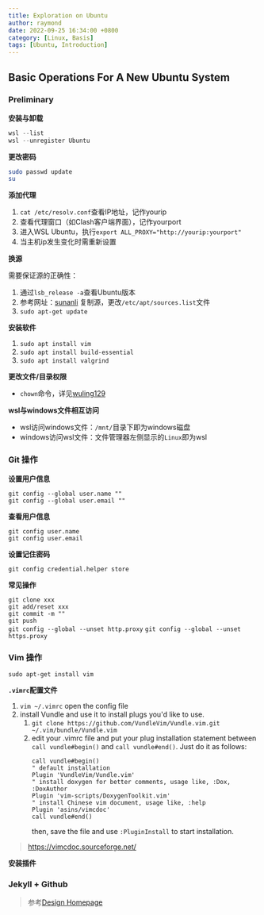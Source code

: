 ```yaml
---
title: Exploration on Ubuntu
author: raymond
date: 2022-09-25 16:34:00 +0800
category: [Linux, Basis]
tags: [Ubuntu, Introduction]
---
```


## Basic Operations For A New Ubuntu System

### Preliminary

**安装与卸载**

```powershell
wsl --list
wsl --unregister Ubuntu
```

**更改密码**

```bash
sudo passwd update
su
```

**添加代理**

1. `cat /etc/resolv.conf`查看IP地址，记作yourip
2. 查看代理窗口（如Clash客户端界面），记作yourport
3. 进入WSL Ubuntu，执行`export ALL_PROXY="http://yourip:yourport"`
4. 当主机ip发生变化时需重新设置

**换源**

需要保证源的正确性：

1. 通过`lsb_release -a`查看Ubuntu版本
2. 参考网址：[sunanli](https://www.cnblogs.com/sunanli/p/13797042.html) 复制源，更改`/etc/apt/sources.list`文件
3. `sudo apt-get update`

**安装软件**

1. `sudo apt install vim`
2. `sudo apt install build-essential`
3. `sudo apt install valgrind`

**更改文件/目录权限**

* `chown`命令，详见[wuling129](https://www.cnblogs.com/wuling129/p/4648760.html)

**wsl与windows文件相互访问**

* wsl访问windows文件：`/mnt/`目录下即为windows磁盘
* windows访问wsl文件：文件管理器左侧显示的`Linux`即为wsl

### Git 操作

**设置用户信息**

`git config --global user.name ""` \
`git config --global user.email ""`

**查看用户信息**

`git config user.name`\
`git config user.email`

**设置记住密码**

`git config credential.helper store`

**常见操作**

`git clone xxx` \
`git add/reset xxx` \
`git commit -m ""` \
`git push` \
`git config --global --unset http.proxy`
`git config --global --unset https.proxy`

### Vim 操作

`sudo apt-get install vim`

**`.vimrc`配置文件**

1. `vim ~/.vimrc` open the config file
2. install Vundle and use it to install plugs you'd like to use.
    1. `git clone https://github.com/VundleVim/Vundle.vim.git ~/.vim/bundle/Vundle.vim`
    2. edit your .vimrc file and put your plug installation statement between `call vundle#begin()` and `call vundle#end()`. Just do it as follows:
        ```vim
        call vundle#begin()
        " default installation
        Plugin 'VundleVim/Vundle.vim'
        " install doxygen for better comments, usage like, :Dox, :DoxAuthor
        Plugin 'vim-scripts/DoxygenToolkit.vim'
        " install Chinese vim document, usage like, :help
        Plugin 'asins/vimcdoc'
        call vundle#end()
        ```
        then, save the file and use `:PluginInstall` to start installation.

> https://vimcdoc.sourceforge.net/

**安装插件**

### Jekyll + Github

> 参考[Design Homepage](https://rayh-ter.github.io/2022/09/26/design-homepage)
